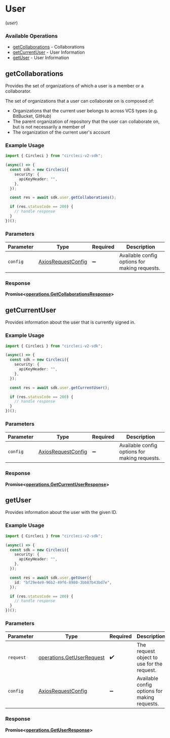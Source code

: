 # User
(*user*)

### Available Operations

* [getCollaborations](#getcollaborations) - Collaborations
* [getCurrentUser](#getcurrentuser) - User Information
* [getUser](#getuser) - User Information

## getCollaborations

Provides the set of organizations of which a user is a member or a collaborator.

The set of organizations that a user can collaborate on is composed of:

* Organizations that the current user belongs to across VCS types (e.g. BitBucket, GitHub)
* The parent organization of repository that the user can collaborate on, but is not necessarily a member of
* The organization of the current user's account

### Example Usage

```typescript
import { Circleci } from "circleci-v2-sdk";

(async() => {
  const sdk = new Circleci({
    security: {
      apiKeyHeader: "",
    },
  });

  const res = await sdk.user.getCollaborations();

  if (res.statusCode == 200) {
    // handle response
  }
})();
```

### Parameters

| Parameter                                                    | Type                                                         | Required                                                     | Description                                                  |
| ------------------------------------------------------------ | ------------------------------------------------------------ | ------------------------------------------------------------ | ------------------------------------------------------------ |
| `config`                                                     | [AxiosRequestConfig](https://axios-http.com/docs/req_config) | :heavy_minus_sign:                                           | Available config options for making requests.                |


### Response

**Promise<[operations.GetCollaborationsResponse](../../models/operations/getcollaborationsresponse.md)>**


## getCurrentUser

Provides information about the user that is currently signed in.

### Example Usage

```typescript
import { Circleci } from "circleci-v2-sdk";

(async() => {
  const sdk = new Circleci({
    security: {
      apiKeyHeader: "",
    },
  });

  const res = await sdk.user.getCurrentUser();

  if (res.statusCode == 200) {
    // handle response
  }
})();
```

### Parameters

| Parameter                                                    | Type                                                         | Required                                                     | Description                                                  |
| ------------------------------------------------------------ | ------------------------------------------------------------ | ------------------------------------------------------------ | ------------------------------------------------------------ |
| `config`                                                     | [AxiosRequestConfig](https://axios-http.com/docs/req_config) | :heavy_minus_sign:                                           | Available config options for making requests.                |


### Response

**Promise<[operations.GetCurrentUserResponse](../../models/operations/getcurrentuserresponse.md)>**


## getUser

Provides information about the user with the given ID.

### Example Usage

```typescript
import { Circleci } from "circleci-v2-sdk";

(async() => {
  const sdk = new Circleci({
    security: {
      apiKeyHeader: "",
    },
  });

  const res = await sdk.user.getUser({
    id: "bf29e4e9-96b2-49f6-8980-3bb87b43bd7e",
  });

  if (res.statusCode == 200) {
    // handle response
  }
})();
```

### Parameters

| Parameter                                                              | Type                                                                   | Required                                                               | Description                                                            |
| ---------------------------------------------------------------------- | ---------------------------------------------------------------------- | ---------------------------------------------------------------------- | ---------------------------------------------------------------------- |
| `request`                                                              | [operations.GetUserRequest](../../models/operations/getuserrequest.md) | :heavy_check_mark:                                                     | The request object to use for the request.                             |
| `config`                                                               | [AxiosRequestConfig](https://axios-http.com/docs/req_config)           | :heavy_minus_sign:                                                     | Available config options for making requests.                          |


### Response

**Promise<[operations.GetUserResponse](../../models/operations/getuserresponse.md)>**


